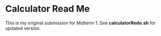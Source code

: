 # Calculator Read Me

This is my original submission for Midterm 1. See **calculatorRedo.sh** for updated version.
